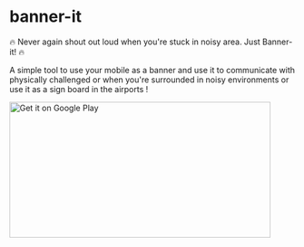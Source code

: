 # banner-it
:fire: Never again shout out loud when you're stuck in noisy area. Just Banner-it! :fire:

A simple tool to use your mobile as a banner and use it to communicate with physically challenged or when you're surrounded in noisy environments or use it as a sign board in the airports !

<a href='https://play.google.com/store/apps/details?id=com.codemonk_labs.bannerit&pcampaignid=MKT-Other-global-all-co-prtnr-py-PartBadge-Mar2515-1'><img width="460" height="240" alt='Get it on Google Play' src='https://play.google.com/intl/en_gb/badges/images/generic/en_badge_web_generic.png'/></a>
